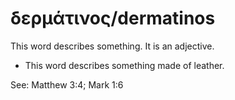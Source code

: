# δερμάτινος/dermatinos
This word describes something. It is an adjective.

* This word describes something made of leather. 

See: Matthew 3:4; Mark 1:6
